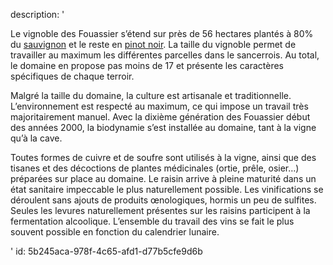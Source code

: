description: '<p>Le vignoble des Fouassier s’étend sur près de 56 hectares plantés à 80% du <a href="/fr/grape/sauvignon-blanc/">sauvignon</a> et le reste en <a href="/fr/grape/pinot-noir/">pinot noir</a>. La taille du vignoble permet de travailler au maximum les différentes parcelles dans le sancerrois. Au total, le domaine en propose pas moins de 17 et présente les caractères spécifiques de chaque terroir.</p><p>Malgré la taille du domaine, la culture est artisanale et traditionnelle. L’environnement est respecté au maximum, ce qui impose un travail très majoritairement manuel. Avec la dixième génération des Fouassier début des années 2000, la biodynamie s’est installée au domaine, tant à la vigne qu’à la cave.</p><p>Toutes formes de cuivre et de soufre sont utilisés à la vigne, ainsi que des tisanes et des décoctions de plantes médicinales (ortie, prêle, osier…) préparées sur place au domaine. Le raisin arrive à pleine maturité dans un état sanitaire impeccable le plus naturellement possible. Les vinifications se déroulent sans ajouts de produits œnologiques, hormis un peu de sulfites. Seules les levures naturellement présentes sur les raisins participent à la fermentation alcoolique. L’ensemble du travail des vins se fait le plus souvent possible en fonction du calendrier lunaire.</p>'
id: 5b245aca-978f-4c65-afd1-d77b5cfe9d6b
